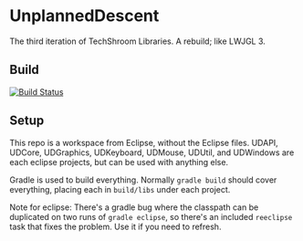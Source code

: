 UnplannedDescent
================

The third iteration of TechShroom Libraries. A rebuild; like LWJGL 3.

Build
-----
[![Build Status](https://travis-ci.org/TechShroom/UnplannedDescent.svg?branch=master)](https://travis-ci.org/TechShroom/UnplannedDescent)

Setup
-----
This repo is a workspace from Eclipse, without the Eclipse files. UDAPI, UDCore, UDGraphics, UDKeyboard, UDMouse, UDUtil, and UDWindows are each eclipse projects, but can be used with anything else.

Gradle is used to build everything. Normally `gradle build` should cover everything, placing each in `build/libs` under each project.

Note for eclipse: There's a gradle bug where the classpath can be duplicated on two runs of `gradle eclipse`, so there's an included `reeclipse` task that fixes the problem. Use it if you need to refresh.
